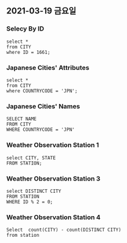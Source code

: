 ## 2021-03-19 금요일

### Selecy By ID

```mysql
select *
from CITY
where ID = 1661;
```

### Japanese Cities' Attributes

```mysql
select *
from CITY
where COUNTRYCODE = 'JPN';
```

### Japanese Cities' Names

```mysql
SELECT NAME
FROM CITY
WHERE COUNTRYCODE = 'JPN'
```

### Weather Observation Station 1

```mysql
select CITY, STATE
FROM STATION;
```

### Weather Observation Station 3

```mysql
select DISTINCT CITY
FROM STATION
WHERE ID % 2 = 0;
```

### Weather Observation Station 4

```mysql
Select  count(CITY) - count(DISTINCT CITY) 
from station
```
